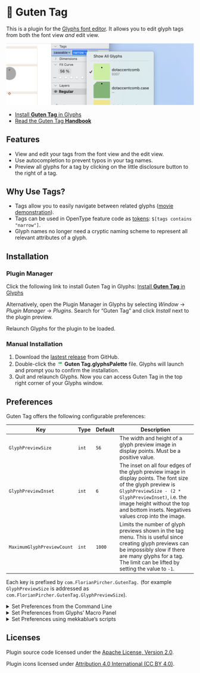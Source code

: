 # 🔖 Guten Tag

This is a plugin for the [Glyphs font editor](https://glyphsapp.com).
It allows you to edit glyph tags from both the font view *and* edit view.

[![](Screenshot.png)](https://xgc.io/b/glyphs/guten-tag/1.mp4)

- [Install **Guten Tag** in Glyphs](https://florianpircher.com/glyphs/plugins/guten-tag/install)
- [Read the Guten Tag **Handbook**](https://florianpircher.com/glyphs/plugins/guten-tag/Handbook.pdf)

## Features

- View and edit your tags from the font view and the edit view.
- Use autocompletion to prevent typos in your tag names.
- Preview all glyphs for a tag by clicking on the little disclosure button to the right of a tag.

## Why Use Tags?

- Tags allow you to easily navigate between related glyphs ([movie demonstration](https://xgc.io/b/glyphs/guten-tag/1.mp4)).
- Tags can be used in OpenType feature code as [tokens](https://glyphsapp.com/learn/tokens#g-glyph-class-predicates): `$[tags contains "narrow"]`.
- Glyph names no longer need a cryptic naming scheme to represent all relevant attributes of a glyph.

## Installation

### Plugin Manager

Click the following link to install Guten Tag in Glyphs: [Install **Guten Tag** in Glyphs](https://florianpircher.com/glyphs/plugins/guten-tag/install)

Alternatively, open the Plugin Manager in Glyphs by selecting *Window* → *Plugin Manager* → *Plugins*.
Search for “Guten Tag” and click *Install* next to the plugin preview.

Relaunch Glyphs for the plugin to be loaded.

### Manual Installation

1. Download the [lastest release](https://github.com/florianpircher/GutenTag/releases/latest) from GitHub.
2. Double-click the <img src="Icons/Icon-16x16%402x.png" width="16" height="16" alt> **Guten Tag.glyphsPalette** file. Glyphs will launch and prompt you to confirm the installation.
3. Quit and relaunch Glyphs. Now you can access Guten Tag in the top right corner of your Glyphs window.

## Preferences

Guten Tag offers the following configurable preferences:

| Key | Type | Default | Description |
| --- | ---- | ------- | ----------- |
| `GlyphPreviewSize` | `int` | `56` | The width and height of a glyph preview image in display points. Must be a positive value. |
| `GlyphPreviewInset` | `int` | `6` | The inset on all four edges of the glyph preview image in display points. The font size of the glyph preview is `GlyphPreviewSize - (2 * GlyphPreviewInset)`, i.e. the image height without the top and bottom insets. Negatives values crop into the image. |
| `MaximumGlyphPreviewCount` | `int` | `1000` | Limits the number of glyph previews shown in the tag menu. This is useful since creating glyph previews can be impossibly slow if there are many glyphs for a tag. The limit can be lifted by setting the value to `-1`. |

Each key is prefixed by `com.FlorianPircher.GutenTag.` (for example `GlyphPreviewSize` is addressed as `com.FlorianPircher.GutenTag.GlyphPreviewSize`).

<details>
<summary>Set Preferences from the Command Line</summary>

Run the following line with `$KEY`, `$TYPE`, and `$VALUE` substituted.

```
defaults write com.GeorgSeifert.Glyphs3 com.FlorianPircher.GutenTag.$KEY -$TYPE $VALUE
```

For example, to set the `GlyphPreviewSize` to `100`:

```
defaults write com.GeorgSeifert.Glyphs3 com.FlorianPircher.GutenTag.GlyphPreviewSize -int 100
```
</details>

<details>
<summary>Set Preferences from Glyphs’ Macro Panel</summary>

Run the following line with `$KEY` and `$VALUE` substituted.

```
Glyphs.defaults['com.FlorianPircher.GutenTag.$KEY'] = $VALUE
```

For example, to set the `GlyphPreviewSize` to `100`:

```
Glyphs.defaults['com.FlorianPircher.GutenTag.GlyphPreviewSize'] = 100
```
</details>

<details>
<summary>Set Preferences using mekkablue’s scripts</summary>

Select *Script* → *mekkablue* → *App* → *Set Hidden App Preferences*. Enter the preference key (prefixed by `com.FlorianPircher.GutenTag.`) and the value and confirm with *Apply*.
</details>

## Licenses

Plugin source code licensed under the [Apache License, Version 2.0](http://www.apache.org/licenses/LICENSE-2.0).

Plugin icons licensed under [Attribution 4.0 International (CC BY 4.0)](https://creativecommons.org/licenses/by/4.0/).
